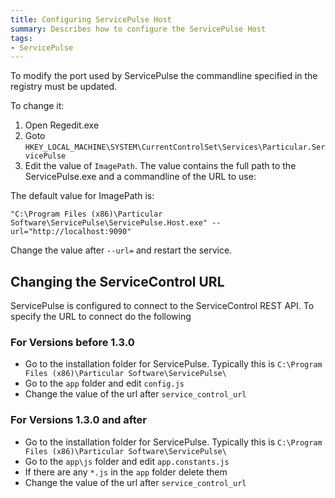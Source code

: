 ```yaml
---
title: Configuring ServicePulse Host
summary: Describes how to configure the ServicePulse Host
tags:
- ServicePulse
---
```


To modify the port used by ServicePulse the commandline specified in the registry must be updated. 

To change it:

1. Open Regedit.exe
2. Goto `HKEY_LOCAL_MACHINE\SYSTEM\CurrentControlSet\Services\Particular.ServicePulse`
3. Edit the value of `ImagePath`. The value contains the full path to the ServicePulse.exe and a commandline of the URL to use: 

The default value for ImagePath is:

`"C:\Program Files (x86)\Particular Software\ServicePulse\ServicePulse.Host.exe" --url="http://localhost:9090"`

Change the value after `--url=` and restart the service.


## Changing the ServiceControl URL

ServicePulse is configured to connect to the ServiceControl REST API. To specify the URL to connect do  the following

### For Versions before 1.3.0

- Go to the installation folder for ServicePulse. Typically this is `C:\Program Files (x86)\Particular Software\ServicePulse\`
- Go to the `app` folder and edit `config.js`
- Change the value of the url after `service_control_url`

### For Versions 1.3.0 and after

- Go to the installation folder for ServicePulse. Typically this is `C:\Program Files (x86)\Particular Software\ServicePulse\`
- Go to the `app\js` folder and edit `app.constants.js`
- If there are any `*.js` in the `app` folder delete them
- Change the value of the url after `service_control_url`
